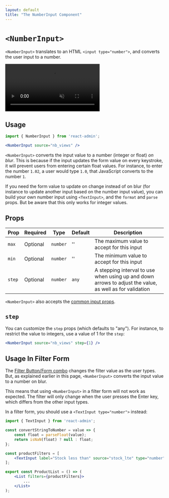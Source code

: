 ```yaml
---
layout: default
title: "The NumberInput Component"
---
```


# `<NumberInput>`

`<NumberInput>` translates to an HTML `<input type="number">`, and converts the user input to a number.

<video controls autoplay playsinline muted loop>
  <source src="./img/number-input.webm" type="video/webm"/>
  <source src="./img/number-input.mp4" type="video/mp4"/>
  Your browser does not support the video tag.
</video>


## Usage

```jsx
import { NumberInput } from 'react-admin';

<NumberInput source="nb_views" />
```

`<NumberInput>` converts the input value to a number (integer or float) *on blur*. This is because if the input updates the form value on every keystroke, it will prevent users from entering certain float values. For instance, to enter the number `1.02`, a user would type `1.0`, that JavaScript converts to the number `1`.

If you need the form value to update on change instead of on blur (for instance to update another input based on the number input value), you can build your own number input using `<TextInput>`, and the `format` and `parse` props. But be aware that this only works for integer values. 

## Props

| Prop   | Required | Type     | Default | Description                                                                                             |
| ------ | -------- | -------- | ------- | ------------------------------------------------------------------------------------------------------- |
| `max`  | Optional | `number` | ''      | The maximum value to accept for this input                                                              |
| `min`  | Optional | `number` | ''      | The minimum value to accept for this input                                                              |
| `step` | Optional | `number` | `any`   | A stepping interval to use when using up and down arrows to adjust the value, as well as for validation |

`<NumberInput>` also accepts the [common input props](./Inputs.md#common-input-props).

## `step`

You can customize the `step` props (which defaults to "any"). For instance, to restrict the value to integers, use a value of 1 for the `step`:

```jsx
<NumberInput source="nb_views" step={1} />
```

## Usage In Filter Form

The [Filter Button/Form combo](https://marmelab.com/react-admin/FilteringTutorial.html#the-filter-buttonform-combo) changes the filter value as the user types. But, as explained earlier in this page, `<NumberInput>` converts the input value to a number on blur.

This means that using `<NumberInput>` in a filter form will not work as expected. The filter will only change when the user presses the Enter key, which differs from the other input types.

In a filter form, you should use a `<TextInput type="number">` instead:

```jsx
import { TextInput } from 'react-admin';

const convertStringToNumber = value => {
    const float = parseFloat(value);
    return isNaN(float) ? null : float;
};

const productFilters = [
    <TextInput label="Stock less than" source="stock_lte" type="number" parse={convertStringToNumber} />,
];

export const ProductList = () => (
    <List filters={productFilters}>
        ...
    </List>
);
```
